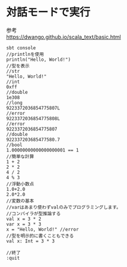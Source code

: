 
# 対話モードで実行

参考    
https://dwango.github.io/scala_text/basic.html    




```
sbt console
//printlnを使用
println("Hello, World!")
//型を表示
//str
"Hello, World!"
//int
0xff
//double
1e308
//long
9223372036854775807L
//error
9223372036854775808L
//error
9223372036854775807
//double
922337203685477580.7
//bool
1.00000000000000000001 == 1
//簡単な計算
1 + 2
2 * 2
4 / 2
4 % 3
//浮動小数点
1.0+2.0
2.0*2.0
//変数の基本
//varはあまり使わずvalのみでプログラミングします。
//コンパイラが型推論する
val x = 3 * 2
var x = 3 * 3
x = "Hello, World!" //error
//型を明示的に書くこともできる
val x: Int = 3 * 3

//終了
:quit
```





